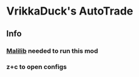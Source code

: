 # VrikkaDuck's AutoTrade

## Info
### [Malilib](https://www.curseforge.com/minecraft/mc-mods/malilib) needed to run this mod
###
### z+c to open configs

